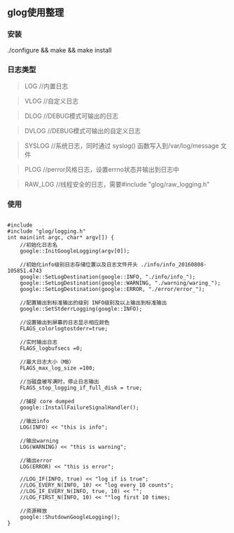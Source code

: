 ## glog使用整理 ##

### 安装 ###
./configure && make && make install

### 日志类型 ###
>LOG    //内置日志

>VLOG    //自定义日志

>DLOG    //DEBUG模式可输出的日志

>DVLOG    //DEBUG模式可输出的自定义日志

>SYSLOG    //系统日志，同时通过 syslog() 函数写入到/var/log/message 文件

>PLOG    //perror风格日志，设置errno状态并输出到日志中

>RAW_LOG   //线程安全的日志，需要#include "glog/raw_logging.h"


### 使用 ###
<pre><code>
#include <stdio.h>
#include "glog/logging.h"
int main(int argc, char* argv[]) {
    //初始化日志名
    google::InitGoogleLogging(argv[0]);

    //初始化info级别日志存储位置以及日志文件开头 ./info/info_20160808-105851.4743
    google::SetLogDestination(google::INFO, "./info/info_");
    google::SetLogDestination(google::WARNING, "./warning/waring_");
    google::SetLogDestination(google::ERROR, "./error/error_");

    //配置输出到标准输出的级别 INFO级别及以上输出到标准输出
    google::SetStderrLogging(google::INFO);

    //设置输出到屏幕的日志显示相应颜色
    FLAGS_colorlogtostderr=true;   

    //实时输出日志
    FLAGS_logbufsecs =0; 

    //最大日志大小（MB） 
    FLAGS_max_log_size =100;

    //当磁盘被写满时，停止日志输出
    FLAGS_stop_logging_if_full_disk = true;
    
    //捕捉 core dumped
    google::InstallFailureSignalHandler();     

    //输出info
    LOG(INFO) << "this is info";

    //输出warning
    LOG(WARNING) << "this is warning";

    //输出error
    LOG(ERROR) << "this is error";

    //LOG_IF(INFO, true) << "log if is true";
    //LOG_EVERY_N(INFO, 10) << "log every 10 counts";
    //LOG_IF_EVERY_N(INFO, true, 10) << "";
    //LOG_FIRST_N(INFO, 10) << ""log first 10 times;

    //资源释放
    google::ShutdownGoogleLogging();
}

</code></pre>





